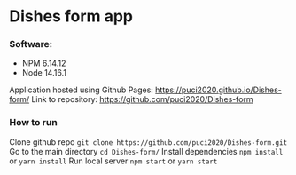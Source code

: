 # Dishes form app

### Software:

- NPM 6.14.12
- Node 14.16.1

Application hosted using Github Pages: https://puci2020.github.io/Dishes-form/
Link to repository: https://github.com/puci2020/Dishes-form

### How to run

Clone github repo
`git clone https://github.com/puci2020/Dishes-form.git`
Go to the main directory
`cd Dishes-form/`
Install dependencies
`npm install` or `yarn install`
Run local server
`npm start` or `yarn start`
